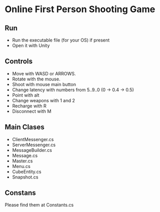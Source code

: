 # Online First Person Shooting Game

## Run
- Run the executable file (for your OS) if present
- Open it with Unity

## Controls
- Move with WASD or ARROWS.
- Rotate with the mouse.
- Shoot with mouse main button
- Change latency with numbers from 5..9..0 (0 -> 0.4 -> 0.5)
- Point with alt
- Change weapons with 1 and 2
- Recharge with R
- Disconnect with M

## Main Clases
- ClientMessenger.cs
- ServerMessenger.cs
- MessageBuilder.cs
- Message.cs
- Master.cs
- Menu.cs
- CubeEntity.cs
- Snapshot.cs

## Constans
Please find them at Constants.cs

